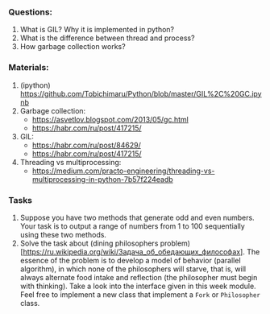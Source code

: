 
### Questions:

1. What is GIL? Why it is implemented in python? 
2. What is the difference between thread and process? 
3. How garbage collection works? 

### Materials: 

1. (ipython) https://github.com/Tobichimaru/Python/blob/master/GIL%2C%20GC.ipynb
2. Garbage collection:
	* https://asvetlov.blogspot.com/2013/05/gc.html
	* https://habr.com/ru/post/417215/
3. GIL: 
    * https://habr.com/ru/post/84629/
    * https://habr.com/ru/post/417215/
4. Threading vs multiprocessing: 
	* https://medium.com/practo-engineering/threading-vs-multiprocessing-in-python-7b57f224eadb

### Tasks

1. Suppose you have two methods that generate odd and even numbers. Your task is to output
a range of numbers from 1 to 100 sequentially using these two methods.
2. Solve the task about (dining philosophers problem)[https://ru.wikipedia.org/wiki/Задача_об_обедающих_философах]. 
The essence of the problem is to develop a model of behavior (parallel algorithm), in which none of the philosophers will starve, that is, will always alternate food intake and reflection (the philosopher must begin with thinking).
Take a look into the interface given in this week module. Feel free to implement a new class that implement a `Fork` or `Philosopher` class.
